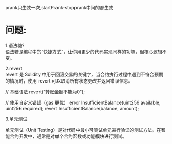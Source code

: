prank只生效一次,startPrank-stopprank中间的都生效  

# 问题:  
1.语法糖?  
语法糖是编程中的“快捷方式”，让你用更少的代码实现同样的功能，但核心逻辑不变。

2.revert  
revert 是 Solidity 中用于回滚交易的关键字，当合约执行过程中遇到不符合预期的情况时，使用 revert 可以取消所有状态更改并返回错误信息。 

// 基础语法
revert("转账金额不能为0");

// 使用自定义错误（gas 更优）
error InsufficientBalance(uint256 available, uint256 required);
revert InsufficientBalance(balance, amount);

3.单元测试  

单元测试（Unit Testing）是对代码中最小可测试单元进行验证的测试方法。在智能合约开发中，通常是对单个合约函数或功能模块进行测试。
